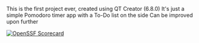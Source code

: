 This is the first project ever, created using QT Creator (6.8.0)
It's just a simple Pomodoro timer app with a To-Do list on the side
Can be improved upon further

[![OpenSSF Scorecard](htt‌ps://api.securityscorecards.dev/projects/github.com/Vink3r/pomodoro-todo-list/badge)](htt‌ps://securityscorecards.dev/viewer/?uri=github.com/Vink3r/pomodoro-todo-list)
